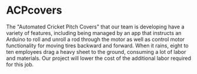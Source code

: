 # ACPcovers


The "Automated Cricket Pitch Covers" that our team is developing have a variety of features, including being managed by an app that instructs an Arduino to roll and unroll a rod through the motor as well as control motor functionality for moving tires backward and forward. When it rains, eight to ten employees drag a heavy sheet to the ground, consuming a lot of labor and materials. Our project will lower the cost of the additional labor required for this job.
